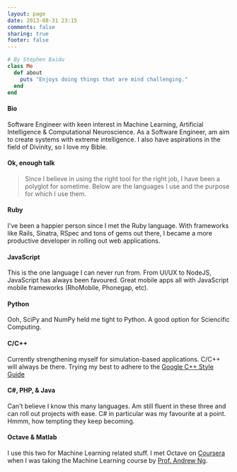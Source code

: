 ```yaml
---
layout: page
date: 2013-08-31 23:15
comments: false
sharing: true
footer: false
---
```


~~~ ruby
# By Stephen Baidu
class Me
  def about
    puts "Enjoys doing things that are mind challenging."
  end
end
~~~

#### Bio
Software Engineer with keen interest in Machine Learning, Artificial Intelligence & Computational Neuroscience. As a Software Engineer, am aim to create systems with extreme intelligence. I also have aspirations in the field of Divinity, so I love my Bible.

#### Ok, enough talk
>Since I believe in using the right tool for the right job, I have been a polyglot for sometime. Below are the languages I use and the purpose for which I use them.

#### Ruby
I've been a happier person since I met the Ruby language. With frameworks like Rails, Sinatra, RSpec and tons of gems out there, I became a more productive developer in rolling out web applications.

#### JavaScript
This is the one language I can never run from. From UI/UX to NodeJS, JavaScript has always been favoured. Great mobile apps all with JavaScript mobile frameworks (RhoMobile, Phonegap, etc).

#### Python
Ooh, SciPy and NumPy held me tight to Python. A good option for Sciencific Computing.

#### C/C++
Currently strengthening myself for simulation-based applications. C/C++ will always be there. Trying my best to adhere to the [Google C++ Style Guide](http://google-styleguide.googlecode.com/svn/trunk/cppguide.xml)

#### C#, PHP, & Java
Can't believe I know this many languages. Am still fluent in these three and can roll out projects with ease. C# in particular was my favourite at a point. Hmmm, how tempting they keep becoming.

#### Octave & Matlab
I use this two for Machine Learning related stuff. I met Octave on [Coursera](https://www.coursera.org/) when I was taking the Machine Learning course by [Prof. Andrew Ng](http://cs.stanford.edu/people/ang/).

